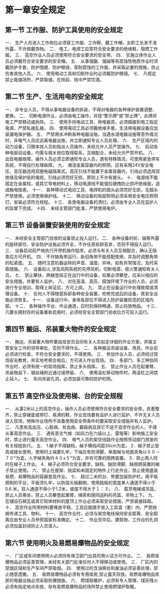 # 第一章安全规定

## 第一节	工作服、防护工具使用的安全规定

一．	生产人员进入工作岗位必须穿工作服、工作鞋、戴工作帽，女职工长发不准外露，不许佩戴饰物。
二．	电工、电焊工应穿符合安全要求的绝缘鞋，阻燃工作服。
三．	高空作业人员必须使用符合安全要求的安全带。
四．	实施立体作业人员必须戴符合安全要求的安全帽。
五．	从事强酸、强碱等有腐蚀性物质作业时须戴防护手套，防护围裙、防护眼镜，穿耐腐蚀的工作服，并采取必要的措施，防止伤害其他人员。
六．	使用电动工具和切削作业时必须戴防护眼镜。
七．	凡规定禁止吸烟场所，严禁吸烟，在班前、班中严禁饮酒。

## 第二节	生产、生活用电的安全规定

一．	非专业人员，不得从事电器设备的拆装，不得对电器的各种保护装置调整、更换。
二．	切断电源作业，必须由电工操作，并挂“警示牌“或“禁止牌“，此牌非电工严禁移动或拆除。
三．	使用手持电动工具、用电器具，必须插接到电工指定电源，严禁私接乱接。
四．	使用电动工具必须戴绝缘手套，生活用电器设备应加装漏电保护器。
五．	严禁用水冲刷各种电器设施，当遇水浸电器设施等意外情况时，非电气人员应远离电器设施，并立即通知专业人员处理。
六．	生产区域内的动力设备，只限本岗人员和指派人员操作，未经允许人员严禁操作。
七．	启动各种电驱动设备，均需与相关岗位取得联系，互相配合，未经允许严禁开机。
八．	出现电器故障，操作人员必须立即通知专业人员，遇有特殊情况，可使用紧急停车系统，不得自行处理故障。
九．	潮湿金属容器内的照明，应有采用24V安全电压，变压器选用双圈电磁隔离式，高压引线不能置于金属容器内，引线必须选用双绝缘及保护层的电缆，引线必须完好无损，原则上不许有接头。
十．	电源线不能固定在金属柱，或其它导电材料上，移动电源线不能强拉硬拽防止损坏绝缘层，造成触电隐患。
十一．	各种移动式电动工具、电焊机的插头必须完好无损，无插头严禁使用，必须使用保护线。
十二．	移动设备的局部照明必须采用安全电压照明灯，安装必须符合规程。
十三．	各类电器设备的清扫，必须由专业人员在监护人的监督下完成。
十四．	未经主管部门批准，严禁使用电炉。

## 第三节	设备装置安装使用的安全规定

一．	未经安全主管部门验收的设备禁止投入运行。
二．	各种设备的轮、轴等外露的旋转部位、安全防护设施必须齐全，不许任意拆卸丢弃，否则不得投入运行。
三．	设备启动前严格执行开停机操作程序，必须与有关人员互相配合，确认无隐患后方可开机。
四．	不许缺角带运行，新旧角带不能搭配使用，并及时调整角带的松紧度。
五．	随时注意机器运转的声音、温度、异味，如有异常情况，及时采取措施。
六．	设备起火,涉及风网系统的先停风机，切断电源，按火警通知有关人员。
七．	禁止攀扶、跨越登踩正在运行中的设备，如果必须攀登，应采以相应的安全措施，并要有人监护。
八．	对在高温、高压、腐蚀环境下作业的人员，必须进行专业培训，取得上岗证后，方可上岗。
九．	禁止在设备运行中处理故障或清理设备。
十．	任何人不得随意拆卸各种安全装置，检修完成后的设备，其安全设施必须恢复。
十一．	设备运行中，身体各部位不得进入防护装置防范的区域内部。
十二．	各种操作平台、作业通道，应时刻保持畅通，禁止码放物品。
十三．	凡要长期封存的设备重新启用时，必须经安全主管部门验收后方可投入运行。

## 第四节	搬运、吊装重大物件的安全规定

一．	搬运、吊装重大物件要由技安员会同有关人员拟定详细的作业方案，并报主管安全工作的领导审批，否则不得作业。
二．	各种搬运吊装设备、用具，作业前必须进行检查，不符合安全要求的，不得使用。
三．	参加作业人员，必须经过现场安全教育，并实地考核合格后，方可进入作业现场。
四．	多部门、多工种协同作业时，必须有统一的现场指挥，禁止多头指挥。
五．	禁止作业人员在起重臂、吊装物品下、钢丝绳附近通过或停留。
六．	使用滚杠移动物件时，两滚杠之间禁止站人。
七．	车间吊装孔洞，必须加装可靠的防护栏网。

## 第五节	高空作业及使用梯、台的安全规程

一．	从事2米以上的高空作业，操作人员必须使用符合安全要求的安全带，衣着整齐，禁止穿硬底或带钉、易滑的鞋，作业现场要有监护人进行监护，不许无关人员进入现场，特殊作业场所不具备使用安全带条件的要采取安全措施并有人监护。
二．	凡患有高血压、心脏病、贫血病、癫痫病及其它不适于高空作业的人，不得从事高空作业。
三．	遇有恶劣气候（如风力在六级以上、雷电等）影响施工安全时，禁止进行露天高空作业。
四．	电气人员的架空线路作业按照劳动部门颁发的有关规程执行。
五．	1.梯子不得缺档，梯子横档间距30cm为宜。
	2．梯子禁止垫高或接长使用，使用时上端要扎牢，下端应有防滑脚，单面梯与地面夹角以６０－７０°为宜。人字梯夹角约４０±５°为宜，并有可靠的限跨装置。
	3．禁止两人同时在梯子上作业。
	4．梯子必须符合安全要求，缺档、缺防滑脚、缺限跨装置的梯子禁止使用。
六．	禁止在屋架、挑梁和未固定的物件上行走作业，禁止使用盛装易燃、易爆物品的容器登高作业。
七．	超过二米的台、凳要加装防护栏。用平板搭制的平台，平板须扎牢，以防探头板翻倒，使用跳板的宽度单人通道不得小于0.6 米，双人通道不得小于1.2米，坡度不得大于１：３。
八．	载货电梯或吊篮，禁止人员乘坐，禁止人员攀登起重臂，绳索和随同运料的吊篮、吊物上下。
九．	在铺设石棉瓦或其它轻体材料的屋顶上作业必须采取安全措施，严禁直接踩踏。
十．	高空作业所用材料要堆放平稳，工具应能随手放入工具袋（套）内，严禁抛掷传递工具、物料。
十一．	高空作业时，必须与架空电线保持安全距离、安全距离应由专业人员参照国家标准确定。
十二．	作业完毕后，建筑物、工作台的孔洞必须加盖封闭防止人员误入。

## 第六节	使用明火及易燃易爆物品的安全规定

一．	厂区或车间使用明火必须持有保卫部门出具的用火证方可作业。
二．	易燃易爆物品必须妥善管理，未经有关部门批准任何人不得移动或使用。
三．	厂区内的禁烟区域和生产车间严禁吸烟。
四．	使用过的含油棉丝和废油必须妥善处理，禁止随意遗撒。
五．	易燃易爆物品必须有专用库房,禁止露天存放。易燃易爆物品库房的电器设施必须采取防爆措施。
六．	燃煤取暖炉，必须有专人管理，煤灰残火必须有指定地点存放，存有易燃易爆物品的场所禁止使用燃煤炉取暖。
